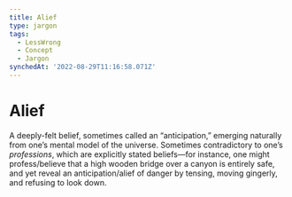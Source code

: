 ```yaml
---
title: Alief
type: jargon
tags:
  - LessWrong
  - Concept
  - Jargon
synchedAt: '2022-08-29T11:16:58.071Z'
---
```

# Alief



A deeply-felt belief, sometimes called an “anticipation,” emerging naturally from one’s mental model of the universe. Sometimes contradictory to one’s *professions*, which are explicitly stated beliefs—for instance, one might profess/believe that a high wooden bridge over a canyon is entirely safe, and yet reveal an anticipation/alief of danger by tensing, moving gingerly, and refusing to look down.  
 